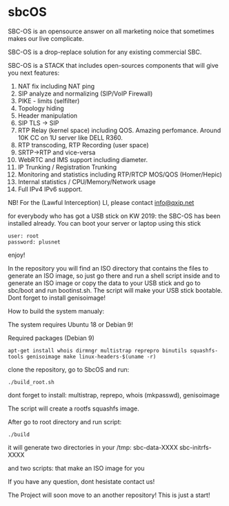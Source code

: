 # sbcOS

SBC-OS is an opensource answer on all marketing noice that sometimes makes
our live complicate. 

SBC-OS is a drop-replace solution for any existing commercial SBC.

SBC-OS is a STACK that includes open-sources components that will give you
next features:

 
1. NAT fix including NAT ping
2. SIP analyze and normalizing (SIP/VoIP Firewall) 
3. PIKE - limits (selfilter)
4. Topology hiding
5. Header manipulation
6. SIP TLS -> SIP
7. RTP Relay (kernel space) including QOS. Amazing perfomance. Around 10K CC on
1U server like DELL R360.
8. RTP transcoding, RTP Recording  (user space)
9. SRTP->RTP and vice-versa
10. WebRTC and IMS support including diameter.
11. IP Trunking / Registration Trunking
12. Monitoring and statistics including RTP/RTCP MOS/QOS (Homer/Hepic)
13. Internal statistics / CPU/Memory/Network usage
14. Full IPv4 IPv6 support. 


NB! For the (Lawful Interception) LI, please contact info@qxip.net


for everybody who has got a USB stick on KW 2019: the SBC-OS has been
installed already. You can boot your server or laptop using this stick
```
user: root
password: plusnet

```

enjoy!


In the repository you will find an ISO directory that contains the files to generate an ISO image, 
so just go there and run a shell script inside and to generate an ISO image or copy the data 
to your USB stick and go to sbc/boot and run bootinst.sh. The script will make your USB stick bootable. 
Dont forget to install genisoimage!


How to build the system manualy:

The system requires Ubuntu 18 or Debian 9!

Required packages (Debian 9)

```
apt-get install whois dirmngr multistrap reprepro binutils squashfs-tools genisoimage make linux-headers-$(uname -r)
```

clone the repository, go to SbcOS and run:

```
./build_root.sh
```

dont forget to install: multistrap, reprepo, whois (mkpasswd), genisoimage

The script will create a rootfs squashfs image.

After go to root directory and run script:

```
./build

```

it will generate two directories in your /tmp:
sbc-data-XXXX
sbc-initrfs-XXXX

and two scripts: that make an ISO image for you 


If you have any question, dont hesistate contact us!

The Project will soon move to an another repository! This is just a start!



